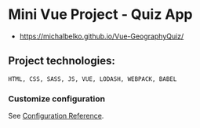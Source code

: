 # Mini Vue Project - Quiz App
- https://michalbelko.github.io/Vue-GeographyQuiz/

## Project technologies:
```
HTML, CSS, SASS, JS, VUE, LODASH, WEBPACK, BABEL
```


### Customize configuration
See [Configuration Reference](https://cli.vuejs.org/config/).
